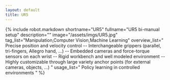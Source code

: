 ```yaml
---
layout: default
title: UR5
---
```


{% include robot.markdown
    shortname="UR5"
    fullname="UR5 bi-manual setup"
    description=""
    image="/assets/imgs/UR5.jpg"
    tag_list="Manipulation,Computer Vision,Machine Learning"
    overview_list="
        Precise position and velocity control
        --
        Interchangeable grippers (parallel, tri-fingers, Allegro hand, ...)
        --
        Embedded cameras and force-torque sensors on each wrist
        --
        Rigid workbench and well modeled environment
        --
        Highly customizable through large variety anchor points (for external cameras, objects, ...)
    "
    usage_list="
        Policy learning in controlled environments
    "
%}